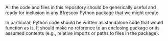 All the code and files in this repository should be generically useful and ready
for inclusion in any Bfrescox Python package that we might create.

In particular, Python code should be written as standalone code that would
function as is.  It should make no reference to an enclosing package or its
assumed contents (e.g., relative imports or paths to files in the package).
